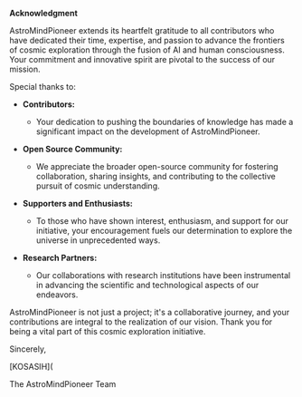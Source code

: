 **Acknowledgment**

AstroMindPioneer extends its heartfelt gratitude to all contributors who have dedicated their time, expertise, and passion to advance the frontiers of cosmic exploration through the fusion of AI and human consciousness. Your commitment and innovative spirit are pivotal to the success of our mission.

Special thanks to:

- **Contributors:**
  - Your dedication to pushing the boundaries of knowledge has made a significant impact on the development of AstroMindPioneer.

- **Open Source Community:**
  - We appreciate the broader open-source community for fostering collaboration, sharing insights, and contributing to the collective pursuit of cosmic understanding.

- **Supporters and Enthusiasts:**
  - To those who have shown interest, enthusiasm, and support for our initiative, your encouragement fuels our determination to explore the universe in unprecedented ways.

- **Research Partners:**
  - Our collaborations with research institutions have been instrumental in advancing the scientific and technological aspects of our endeavors.

AstroMindPioneer is not just a project; it's a collaborative journey, and your contributions are integral to the realization of our vision. Thank you for being a vital part of this cosmic exploration initiative.

Sincerely,

[KOSASIH](


The AstroMindPioneer Team
